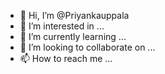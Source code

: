 - 👋 Hi, I’m @Priyankauppala
- 👀 I’m interested in ...
- 🌱 I’m currently learning ...
- 💞️ I’m looking to collaborate on ...
- 📫 How to reach me ...

<!---
Priyankauppala/Priyankauppala is a ✨ special ✨ repository because its `README.md` (this file) appears on your GitHub profile.
You can click the Preview link to take a look at your changes.
--->

